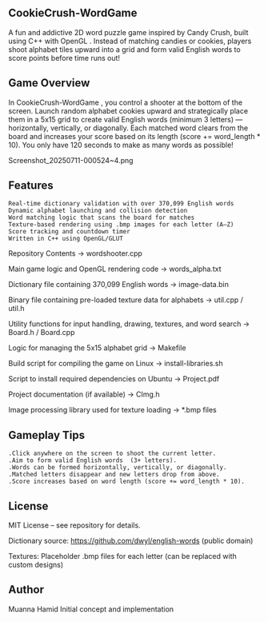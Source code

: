 
CookieCrush-WordGame 
--------------------

A fun and addictive 2D word puzzle game  inspired by Candy Crush, built using C++ with OpenGL . Instead of matching candies or cookies, players shoot alphabet tiles upward into a grid and form valid English words to score points before time runs out! 

Game Overview 
-------------

In CookieCrush-WordGame , you control a shooter at the bottom of the screen. Launch random alphabet cookies upward and strategically place them in a 5x15 grid to create valid English words (minimum 3 letters)  — horizontally, vertically, or diagonally. 
Each matched word clears from the board and increases your score based on its length (score += word_length * 10). You only have 120 seconds  to make as many words as possible! 

Screenshot_20250711-000524~4.png

Features 
--------
    Real-time dictionary validation with over 370,099 English words 
    Dynamic alphabet launching and collision detection 
    Word matching logic that scans the board for matches
    Texture-based rendering using .bmp images for each letter (A–Z)
    Score tracking and countdown timer
    Written in C++ using OpenGL/GLUT 
     

Repository Contents 
-> wordshooter.cpp
	
Main game logic and OpenGL rendering code
-> words_alpha.txt
	
Dictionary file containing 370,099 English words
-> image-data.bin
	
Binary file containing pre-loaded texture data for alphabets
-> util.cpp / util.h
	
Utility functions for input handling, drawing, textures, and word search
-> Board.h / Board.cpp
	
Logic for managing the 5x15 alphabet grid
-> Makefile
	
Build script for compiling the game on Linux
-> install-libraries.sh
	
Script to install required dependencies on Ubuntu
-> Project.pdf
	
Project documentation (if available)
-> CImg.h
	
Image processing library used for texture loading
-> *.bmp files

 Gameplay Tips 
--------------
    .Click anywhere on the screen to shoot the current letter.
    .Aim to form valid English words  (3+ letters).
    .Words can be formed horizontally, vertically, or diagonally.
    .Matched letters disappear and new letters drop from above.
    .Score increases based on word length (score += word_length * 10).
     

License 
-------

MIT License – see repository for details. 

Dictionary source: https://github.com/dwyl/english-words   (public domain) 

Textures: Placeholder .bmp files for each letter (can be replaced with custom designs) 
 
Author 
------

Muanna Hamid 
Initial concept and implementation 
 
